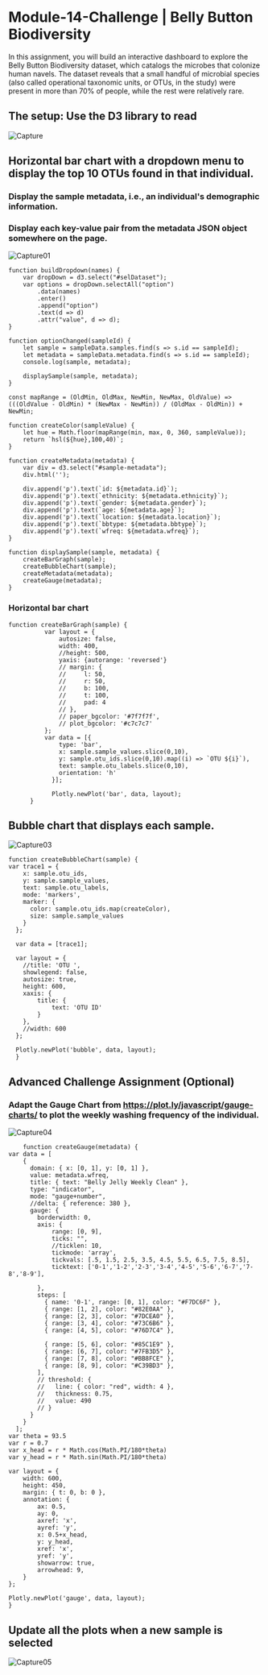 # Module-14-Challenge | Belly Button Biodiversity
In this assignment, you will build an interactive dashboard to explore the Belly Button Biodiversity dataset, which catalogs the microbes that colonize human navels.
The dataset reveals that a small handful of microbial species (also called operational taxonomic units, or OTUs, in the study) were present in more than 70% of people, while the rest were relatively rare.


## The setup: Use the D3 library to read 
![Capture](https://user-images.githubusercontent.com/30300016/191866272-c0419133-d1c1-4caf-97e6-a81e940d1806.JPG)


## Horizontal bar chart with a dropdown menu to display the top 10 OTUs found in that individual. 
  ### Display the sample metadata, i.e., an individual's demographic information.
  ### Display each key-value pair from the metadata JSON object somewhere on the page.
  
![Capture01](https://user-images.githubusercontent.com/30300016/191864480-e4ec9ca6-2c92-46a5-891e-c8b2568698f2.JPG)

    function buildDropdown(names) {
        var dropDown = d3.select("#selDataset");
        var options = dropDown.selectAll("option")
            .data(names)
            .enter()
            .append("option")
            .text(d => d)
            .attr("value", d => d);
    }

    function optionChanged(sampleId) {
        let sample = sampleData.samples.find(s => s.id == sampleId);
        let metadata = sampleData.metadata.find(s => s.id == sampleId);
        console.log(sample, metadata);

        displaySample(sample, metadata);
    }

    const mapRange = (OldMin, OldMax, NewMin, NewMax, OldValue) => (((OldValue - OldMin) * (NewMax - NewMin)) / (OldMax - OldMin)) + NewMin;

    function createColor(sampleValue) {
        let hue = Math.floor(mapRange(min, max, 0, 360, sampleValue));
        return `hsl(${hue},100,40)`;
    }

    function createMetadata(metadata) {
        var div = d3.select("#sample-metadata");
        div.html('');

        div.append('p').text(`id: ${metadata.id}`);
        div.append('p').text(`ethnicity: ${metadata.ethnicity}`);
        div.append('p').text(`gender: ${metadata.gender}`);
        div.append('p').text(`age: ${metadata.age}`);
        div.append('p').text(`location: ${metadata.location}`);
        div.append('p').text(`bbtype: ${metadata.bbtype}`);
        div.append('p').text(`wfreq: ${metadata.wfreq}`);
    }

    function displaySample(sample, metadata) {
        createBarGraph(sample);
        createBubbleChart(sample);
        createMetadata(metadata);
        createGauge(metadata);
    }
### Horizontal bar chart 
    function createBarGraph(sample) {
              var layout = {
                  autosize: false,
                  width: 400,
                  //height: 500,
                  yaxis: {autorange: 'reversed'}
                  // margin: {
                  //     l: 50,
                  //     r: 50,
                  //     b: 100,
                  //     t: 100,
                  //     pad: 4
                  // },
                  // paper_bgcolor: '#7f7f7f',
                  // plot_bgcolor: '#c7c7c7'
              };
              var data = [{
                  type: 'bar',
                  x: sample.sample_values.slice(0,10),
                  y: sample.otu_ids.slice(0,10).map((i) => `OTU ${i}`),
                  text: sample.otu_labels.slice(0,10),
                  orientation: 'h'
                }];

                Plotly.newPlot('bar', data, layout);
          }



## Bubble chart that displays each sample.
![Capture03](https://user-images.githubusercontent.com/30300016/191864797-d9f6ce83-9068-4fcb-9f0e-402dda9084da.JPG)

    function createBubbleChart(sample) {
    var trace1 = {
        x: sample.otu_ids,
        y: sample.sample_values,
        text: sample.otu_labels,
        mode: 'markers',
        marker: {
          color: sample.otu_ids.map(createColor),
          size: sample.sample_values
        }
      };
      
      var data = [trace1];
      
      var layout = {
        //title: 'OTU ',
        showlegend: false,
        autosize: true,
        height: 600,
        xaxis: {
            title: {
                text: 'OTU ID'
            }
        },
        //width: 600
      };
      
      Plotly.newPlot('bubble', data, layout);
      }



## Advanced Challenge Assignment (Optional)
  ### Adapt the Gauge Chart from https://plot.ly/javascript/gauge-charts/ to plot the weekly washing frequency of the individual.
  ![Capture04](https://user-images.githubusercontent.com/30300016/191865395-4234521f-5564-4eb0-8449-e9d5d35d6c39.JPG)
  
        function createGauge(metadata) {
    var data = [
        {
          domain: { x: [0, 1], y: [0, 1] },
          value: metadata.wfreq,
          title: { text: "Belly Jelly Weekly Clean" },
          type: "indicator",
          mode: "gauge+number",
          //delta: { reference: 380 },
          gauge: {
            borderwidth: 0,
            axis: {
                range: [0, 9],
                ticks: "",
                //ticklen: 10,
                tickmode: 'array',
                tickvals: [.5, 1.5, 2.5, 3.5, 4.5, 5.5, 6.5, 7.5, 8.5],
                ticktext: ['0-1','1-2','2-3','3-4','4-5','5-6','6-7','7-8','8-9'],
                
            },
            steps: [
              { name: '0-1', range: [0, 1], color: "#F7DC6F" },
              { range: [1, 2], color: "#82E0AA" },
              { range: [2, 3], color: "#7DCEA0" },
              { range: [3, 4], color: "#73C6B6" },
              { range: [4, 5], color: "#76D7C4" },

              { range: [5, 6], color: "#85C1E9" },
              { range: [6, 7], color: "#7FB3D5" },
              { range: [7, 8], color: "#BB8FCE" },
              { range: [8, 9], color: "#C39BD3" },
            ],
            // threshold: {
            //   line: { color: "red", width: 4 },
            //   thickness: 0.75,
            //   value: 490
            // }
          }
        }
      ];
    var theta = 93.5
    var r = 0.7
    var x_head = r * Math.cos(Math.PI/180*theta)
    var y_head = r * Math.sin(Math.PI/180*theta)

    var layout = {
        width: 600,
        height: 450,
        margin: { t: 0, b: 0 },
        annotation: {
            ax: 0.5,
            ay: 0,
            axref: 'x',
            ayref: 'y',
            x: 0.5+x_head,
            y: y_head,
            xref: 'x',
            yref: 'y',
            showarrow: true,
            arrowhead: 9,
        }
    };
    
    Plotly.newPlot('gauge', data, layout);
    }

## Update all the plots when a new sample is selected
![Capture05](https://user-images.githubusercontent.com/30300016/191865692-7ab472ba-87e1-412f-a898-c37d45e17b62.JPG)


